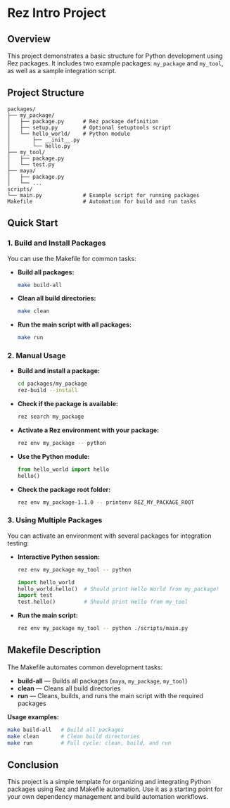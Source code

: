 # Rez Intro Project

## Overview

This project demonstrates a basic structure for Python development using Rez packages. It includes two example packages: `my_package` and `my_tool`, as well as a sample integration script.

## Project Structure

```
packages/
├── my_package/
│   ├── package.py      # Rez package definition
│   ├── setup.py        # Optional setuptools script
│   └── hello_world/    # Python module
│       ├── __init__.py
│       └── hello.py
├── my_tool/
│   ├── package.py
│   └── test.py
├── maya/
│   ├── package.py
│   └── ...
scripts/
└── main.py             # Example script for running packages
Makefile                # Automation for build and run tasks
```

## Quick Start

### 1. Build and Install Packages

You can use the Makefile for common tasks:

- **Build all packages:**
    ```bash
    make build-all
    ```
- **Clean all build directories:**
    ```bash
    make clean
    ```
- **Run the main script with all packages:**
    ```bash
    make run
    ```

### 2. Manual Usage

- **Build and install a package:**
    ```bash
    cd packages/my_package
    rez-build --install
    ```
- **Check if the package is available:**
    ```bash
    rez search my_package
    ```
- **Activate a Rez environment with your package:**
    ```bash
    rez env my_package -- python
    ```
- **Use the Python module:**
    ```python
    from hello_world import hello
    hello()
    ```
- **Check the package root folder:**
    ```bash
    rez env my_package-1.1.0 -- printenv REZ_MY_PACKAGE_ROOT
    ```

### 3. Using Multiple Packages

You can activate an environment with several packages for integration testing:

- **Interactive Python session:**
    ```bash
    rez env my_package my_tool -- python
    ```
    ```python
    import hello_world
    hello_world.hello()  # Should print Hello World from my_package!
    import test
    test.hello()         # Should print Hello from my_tool
    ```
- **Run the main script:**
    ```bash
    rez env my_package my_tool -- python ./scripts/main.py
    ```

## Makefile Description

The Makefile automates common development tasks:

- **build-all** — Builds all packages (`maya`, `my_package`, `my_tool`)
- **clean** — Cleans all build directories
- **run** — Cleans, builds, and runs the main script with the required packages

**Usage examples:**
```bash
make build-all   # Build all packages
make clean       # Clean build directories
make run         # Full cycle: clean, build, and run
```

## Conclusion

This project is a simple template for organizing and integrating Python packages using Rez and Makefile automation. Use it as a starting point for your own dependency management and build automation workflows.